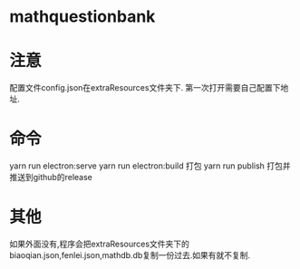 # mathquestionbank

# 注意
配置文件config.json在extraResources文件夹下. 第一次打开需要自己配置下地址.

# 命令
yarn run electron:serve 
yarn run electron:build 打包
yarn run publish 打包并推送到github的release

# 其他
如果外面没有,程序会把extraResources文件夹下的biaoqian.json,fenlei.json,mathdb.db复制一份过去.如果有就不复制.

